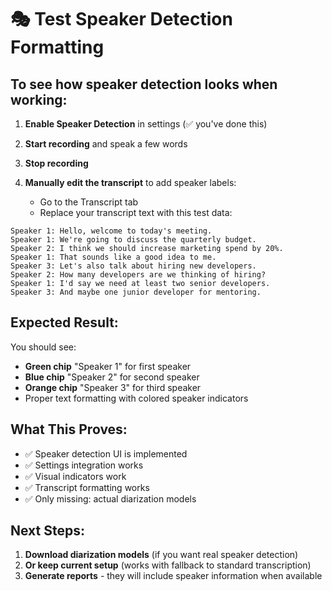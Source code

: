 # 🎭 Test Speaker Detection Formatting

## To see how speaker detection looks when working:

1. **Enable Speaker Detection** in settings (✅ you've done this)

2. **Start recording** and speak a few words

3. **Stop recording**

4. **Manually edit the transcript** to add speaker labels:
   - Go to the Transcript tab
   - Replace your transcript text with this test data:

```
Speaker 1: Hello, welcome to today's meeting.
Speaker 1: We're going to discuss the quarterly budget.
Speaker 2: I think we should increase marketing spend by 20%.
Speaker 1: That sounds like a good idea to me.
Speaker 3: Let's also talk about hiring new developers.
Speaker 2: How many developers are we thinking of hiring?
Speaker 1: I'd say we need at least two senior developers.
Speaker 3: And maybe one junior developer for mentoring.
```

## Expected Result:
You should see:
- **Green chip** "Speaker 1" for first speaker
- **Blue chip** "Speaker 2" for second speaker  
- **Orange chip** "Speaker 3" for third speaker
- Proper text formatting with colored speaker indicators

## What This Proves:
- ✅ Speaker detection UI is implemented
- ✅ Settings integration works
- ✅ Visual indicators work
- ✅ Transcript formatting works
- ✅ Only missing: actual diarization models

## Next Steps:
1. **Download diarization models** (if you want real speaker detection)
2. **Or keep current setup** (works with fallback to standard transcription)
3. **Generate reports** - they will include speaker information when available